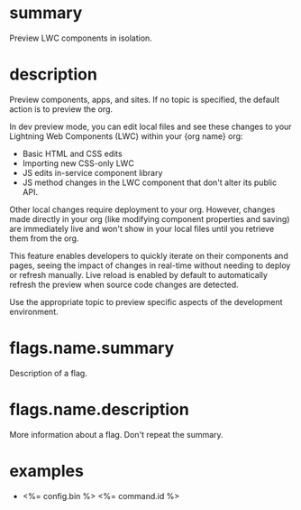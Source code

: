 # summary

Preview LWC components in isolation.

# description

Preview components, apps, and sites. If no topic is specified, the default action is to preview the org.

In dev preview mode, you can edit local files and see these changes to your Lightning Web Components (LWC) within your {org name} org:

- Basic HTML and CSS edits
- Importing new CSS-only LWC
- JS edits in-service component library
- JS method changes in the LWC component that don't alter its public API.

Other local changes require deployment to your org. However, changes made directly in your org (like modifying component properties and saving) are immediately live and won't show in your local files until you retrieve them from the org.

This feature enables developers to quickly iterate on their components and pages, seeing the impact of changes in real-time without needing to deploy or refresh manually. Live reload is enabled by default to automatically refresh the preview when source code changes are detected.

Use the appropriate topic to preview specific aspects of the development environment.

# flags.name.summary

Description of a flag.

# flags.name.description

More information about a flag. Don't repeat the summary.

# examples

- <%= config.bin %> <%= command.id %>

